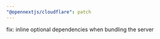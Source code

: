 ```yaml
---
"@opennextjs/cloudflare": patch
---
```


fix: inline optional dependencies when bundling the server
